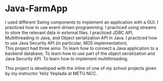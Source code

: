 # Java-FarmApp
I used different Swing components to implement an application with a GUI.
I practiced how to use event-driven programming. 
I practiced using streams to store the relevant data in external files.
I practiced JDBC API, Multithreading in Java, and Object serialization API in Java. 
I practiced how to use Java Security API (in particular, MD5 implementation).  
This project had three aims: 
To learn how to connect a Java application to a backend database;
To learn how to use part of the object serialization and Java Security API.
To learn how to implement multithreading.

This project is developed with the inline of one of my school projects given by my instructor Yeliz Yeşilada at METU NCC.
